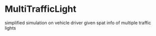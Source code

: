 # MultiTrafficLight
simplified simulation on vehicle driver given spat info of multiple traffic lights
